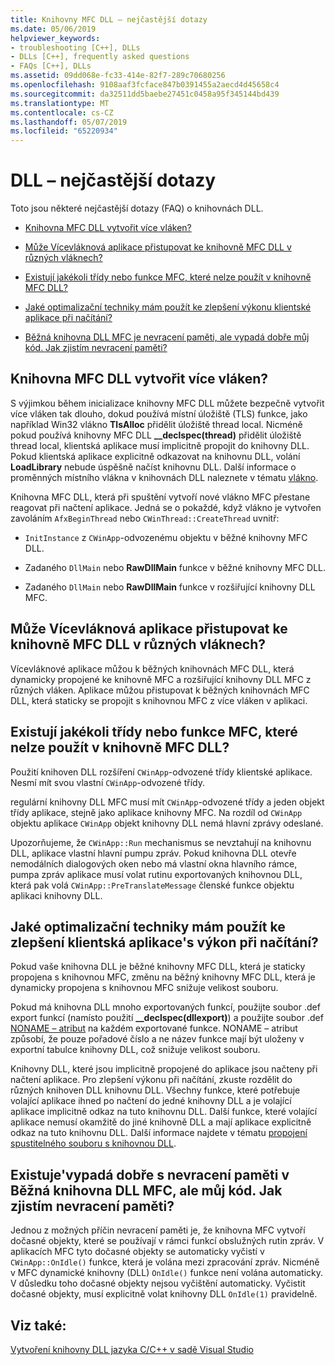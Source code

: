 ```yaml
---
title: Knihovny MFC DLL – nejčastější dotazy
ms.date: 05/06/2019
helpviewer_keywords:
- troubleshooting [C++], DLLs
- DLLs [C++], frequently asked questions
- FAQs [C++], DLLs
ms.assetid: 09dd068e-fc33-414e-82f7-289c70680256
ms.openlocfilehash: 9108aaf3fcface847b0391455a2aecd4d45658c4
ms.sourcegitcommit: da32511dd5baebe27451c0458a95f345144bd439
ms.translationtype: MT
ms.contentlocale: cs-CZ
ms.lasthandoff: 05/07/2019
ms.locfileid: "65220934"
---
```

# <a name="dll-frequently-asked-questions"></a>DLL – nejčastější dotazy

Toto jsou některé nejčastější dotazy (FAQ) o knihovnách DLL.

- [Knihovna MFC DLL vytvořit více vláken?](#mfc_multithreaded_1)

- [Může Vícevláknová aplikace přistupovat ke knihovně MFC DLL v různých vláknech?](#mfc_multithreaded_2)

- [Existují jakékoli třídy nebo funkce MFC, které nelze použít v knihovně MFC DLL?](#mfc_prohibited_classes)

- [Jaké optimalizační techniky mám použít ke zlepšení výkonu klientské aplikace při načítání?](#mfc_optimization)

- [Běžná knihovna DLL MFC je nevracení paměti, ale vypadá dobře můj kód. Jak zjistím nevracení paměti?](#memory_leak)

## <a name="mfc_multithreaded_1"></a> Knihovna MFC DLL vytvořit více vláken?

S výjimkou během inicializace knihovny MFC DLL můžete bezpečně vytvořit více vláken tak dlouho, dokud používá místní úložiště (TLS) funkce, jako například Win32 vlákno **TlsAlloc** přidělit úložiště thread local. Nicméně pokud používá knihovny MFC DLL **__declspec(thread)** přidělit úložiště thread local, klientská aplikace musí implicitně propojit do knihovny DLL. Pokud klientská aplikace explicitně odkazovat na knihovnu DLL, volání **LoadLibrary** nebude úspěšně načíst knihovnu DLL. Další informace o proměnných místního vlákna v knihovnách DLL naleznete v tématu [vlákno](../cpp/thread.md).

Knihovna MFC DLL, která při spuštění vytvoří nové vlákno MFC přestane reagovat při načtení aplikace. Jedná se o pokaždé, když vlákno je vytvořen zavoláním `AfxBeginThread` nebo `CWinThread::CreateThread` uvnitř:

- `InitInstance` z `CWinApp`-odvozenému objektu v běžné knihovny MFC DLL.

- Zadaného `DllMain` nebo **RawDllMain** funkce v běžné knihovny MFC DLL.

- Zadaného `DllMain` nebo **RawDllMain** funkce v rozšiřující knihovny DLL MFC.

## <a name="mfc_multithreaded_2"></a> Může Vícevláknová aplikace přistupovat ke knihovně MFC DLL v různých vláknech?

Vícevláknové aplikace můžou k běžných knihovnách MFC DLL, která dynamicky propojené ke knihovně MFC a rozšiřující knihovny DLL MFC z různých vláken. Aplikace můžou přistupovat k běžných knihovnách MFC DLL, která staticky se propojit s knihovnou MFC z více vláken v aplikaci.

## <a name="mfc_prohibited_classes"></a> Existují jakékoli třídy nebo funkce MFC, které nelze použít v knihovně MFC DLL?

Použití knihoven DLL rozšíření `CWinApp`-odvozené třídy klientské aplikace. Nesmí mít svou vlastní `CWinApp`-odvozené třídy.

regulární knihovny DLL MFC musí mít `CWinApp`-odvozené třídy a jeden objekt třídy aplikace, stejně jako aplikace knihovny MFC. Na rozdíl od `CWinApp` objektu aplikace `CWinApp` objekt knihovny DLL nemá hlavní zprávy odeslané.

Upozorňujeme, že `CWinApp::Run` mechanismus se nevztahují na knihovnu DLL, aplikace vlastní hlavní pumpu zpráv. Pokud knihovna DLL otevře nemodálních dialogových oken nebo má vlastní okna hlavního rámce, pumpa zpráv aplikace musí volat rutinu exportovaných knihovnou DLL, která pak volá `CWinApp::PreTranslateMessage` členské funkce objektu aplikaci knihovny DLL.

## <a name="mfc_optimization"></a> Jaké optimalizační techniky mám použít ke zlepšení klientská aplikace&#39;s výkon při načítání?

Pokud vaše knihovna DLL je běžné knihovny MFC DLL, která je staticky propojena s knihovnou MFC, změnu na běžný knihovny MFC DLL, která je dynamicky propojena s knihovnou MFC snižuje velikost souboru.

Pokud má knihovna DLL mnoho exportovaných funkcí, použijte soubor .def export funkcí (namísto použití **__declspec(dllexport)**) a použijte soubor .def [NONAME – atribut](exporting-functions-from-a-dll-by-ordinal-rather-than-by-name.md) na každém exportované funkce. NONAME – atribut způsobí, že pouze pořadové číslo a ne název funkce mají být uloženy v exportní tabulce knihovny DLL, což snižuje velikost souboru.

Knihovny DLL, které jsou implicitně propojené do aplikace jsou načteny při načtení aplikace. Pro zlepšení výkonu při načítání, zkuste rozdělit do různých knihoven DLL knihovnu DLL. Všechny funkce, které potřebuje volající aplikace ihned po načtení do jedné knihovny DLL a je volající aplikace implicitně odkaz na tuto knihovnu DLL. Další funkce, které volající aplikace nemusí okamžitě do jiné knihovně DLL a mají aplikace explicitně odkaz na tuto knihovnu DLL. Další informace najdete v tématu [propojení spustitelného souboru s knihovnou DLL](linking-an-executable-to-a-dll.md#determining-which-linking-method-to-use).

## <a name="memory_leak"></a> Existuje&#39;vypadá dobře s nevracení paměti v Běžná knihovna DLL MFC, ale můj kód. Jak zjistím nevracení paměti?

Jednou z možných příčin nevracení paměti je, že knihovna MFC vytvoří dočasné objekty, které se používají v rámci funkcí obslužných rutin zpráv. V aplikacích MFC tyto dočasné objekty se automaticky vyčistí v `CWinApp::OnIdle()` funkce, která je volána mezi zpracování zpráv. Nicméně v MFC dynamické knihovny (DLL) `OnIdle()` funkce není volána automaticky. V důsledku toho dočasné objekty nejsou vyčištění automaticky. Vyčistit dočasné objekty, musí explicitně volat knihovny DLL `OnIdle(1)` pravidelně.

## <a name="see-also"></a>Viz také:

[Vytvoření knihovny DLL jazyka C/C++ v sadě Visual Studio](dlls-in-visual-cpp.md)
